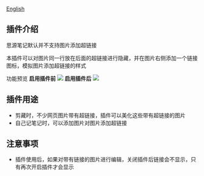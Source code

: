 [English](README.md)

## 插件介绍

思源笔记默认并不支持图片添加超链接

本插件可以对图片同一行放在后面的超链接进行隐藏，并在图片右侧添加一个链接图标，模拟图片添加超链接的样式

功能预览
**启用插件前**
![](https://fastly.jsdelivr.net/gh/Achuan-2/PicBed/assets/PixPin_2024-10-12_18-56-53-2024-10-12.png)
**启用插件后**
![](https://fastly.jsdelivr.net/gh/Achuan-2/PicBed/assets/PixPin_2024-10-12_19-32-16-2024-10-12.png)

## 插件用途
- 剪藏时，不少网页图片带有超链接，插件可以美化这些带有超链接的图片
- 自己记笔记时，可以添加图片对图片添加超链接

## 注意事项

- 插件使用后，如果对带有链接的图片进行编辑，关闭插件后链接会不显示，只有再次开启插件才会显示